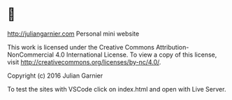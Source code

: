 # 👋
 http://juliangarnier.com
 Personal mini website

 This work is licensed under the Creative Commons Attribution-NonCommercial 4.0 International License. To view a copy of this license, visit http://creativecommons.org/licenses/by-nc/4.0/.

 Copyright (c) 2016 Julian Garnier

 To test the sites with VSCode click on index.html and open with Live Server.
